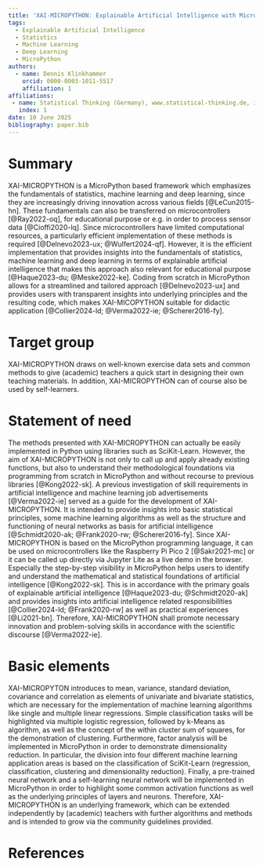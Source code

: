 ```yaml
---
title: 'XAI-MICROPYTHON: Explainable Artificial Intelligence with MicroPython'
tags:
  - Explainable Artificial Intelligence
  - Statistics
  - Machine Learning
  - Deep Learning
  - MicroPython
authors:
  - name: Dennis Klinkhammer
    orcid: 0000-0003-1011-5517
    affiliation: 1
affiliations:
 - name: Statistical Thinking (Germany), www.statistical-thinking.de, info (at) statistical-thinking.de
   index: 1
date: 10 June 2025
bibliography: paper.bib
---
```


# Summary

XAI-MICROPYTHON is a MicroPython based framework which emphasizes the fundamentals of statistics, machine learning and deep learning, since they are increasingly driving innovation across various fields [@LeCun2015-hn]. These fundamentals can also be transferred on microcontrollers [@Ray2022-oq], for educational purpose or e.g. in order to process sensor data [@Cioffi2020-lq]. Since microcontrollers have limited computational resources, a particularly efficient implementation of these methods is required [@Delnevo2023-ux; @Wulfert2024-qf]. However, it is the efficient implementation that provides insights into the fundamentals of statistics, machine learning and deep learning in terms of explainable artificial intelligence that makes this approach also relevant for educational purpose [@Haque2023-du; @Meske2022-ke]. Coding from scratch in MicroPython allows for a streamlined and tailored approach [@Delnevo2023-ux] and provides users with transparent insights into underlying principles and the resulting code, which makes XAI-MICOPYTHON suitable for didactic application [@Collier2024-ld; @Verma2022-ie; @Scherer2016-fy].

# Target group
XAI-MICROPYTHON draws on well-known exercise data sets and common methods to give (academic) teachers a quick start in designing their own teaching materials. In addition, XAI-MICROPYTHON can of course also be used by self-learners.

# Statement of need

The methods presented with XAI-MICROPYTHON can actually be easily implemented in Python using libraries such as SciKit-Learn. However, the aim of XAI-MICROPYTHON is not only to call up and apply already existing functions, but also to understand their methodological foundations via programming from scratch in MicroPython and without recourse to previous libraries [@Kong2022-sk]. A previous investigation of skill requirements in artificial intelligence and machine learning job advertisements [@Verma2022-ie] served as a guide for the development of XAI-MICROPYTHON. It is intended to provide insights into basic statistical principles, some machine learning algorithms as well as the structure and functioning of neural networks as basis for artificial intelligence [@Schmidt2020-ak; @Frank2020-rw; @Scherer2016-fy]. Since XAI-MICROPYTHON is based on the MicroPython programming language, it can be used on microcontrollers like the Raspberry Pi Pico 2 [@Sakr2021-mc] or it can be called up directly via Jupyter Lite as a live demo in the browser. Especially the step-by-step visibility in MicroPython helps users to identify and understand the mathematical and statistical foundations of artificial intelligence [@Kong2022-sk]. This is in accordance with the primary goals of explainable artificial intelligence [@Haque2023-du; @Schmidt2020-ak] and provides insights into artificial intelligence related responsibilities [@Collier2024-ld; @Frank2020-rw] as well as practical experiences [@Li2021-bn]. Therefore, XAI-MICROPYTHON shall promote necessary innovation and problem-solving skills in accordance with the scientific discourse [@Verma2022-ie].

# Basic elements
XAI-MICROPYTON introduces to mean, variance, standard deviation, covariance and correlation as elements of univariate and bivariate statistics, which are necessary for the implementation of machine learning algorithms like single and multiple linear regressions. Simple classification tasks will be highlighted via multiple logistic regression, followed by k-Means as algorithm, as well as the concept of the within cluster sum of squares, for the demonstration of clustering. Furthermore, factor analysis will be implemented in MicroPython in order to demonstrate dimensionality reduction. In particular, the division into four different machine learning application areas is based on the classification of SciKit-Learn (regression, classification, clustering and dimensionality reduction). Finally, a pre-trained neural network and a self-learning neural network will be implemented in MicroPython in order to highlight some common activation functions as well as the underlying principles of layers and neurons. Therefore, XAI-MICROPYTHON is an underlying framework, which can be extended independently by (academic) teachers with further algorithms and methods and is intended to grow via the community guidelines provided.

# References
